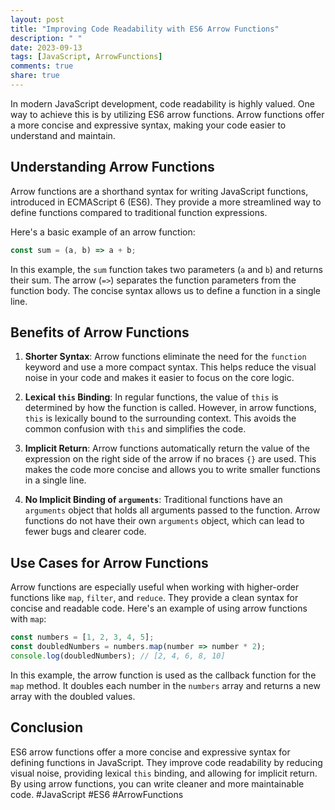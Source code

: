 ```yaml
---
layout: post
title: "Improving Code Readability with ES6 Arrow Functions"
description: " "
date: 2023-09-13
tags: [JavaScript, ArrowFunctions]
comments: true
share: true
---
```


In modern JavaScript development, code readability is highly valued. One way to achieve this is by utilizing ES6 arrow functions. Arrow functions offer a more concise and expressive syntax, making your code easier to understand and maintain.

## Understanding Arrow Functions

Arrow functions are a shorthand syntax for writing JavaScript functions, introduced in ECMAScript 6 (ES6). They provide a more streamlined way to define functions compared to traditional function expressions.

Here's a basic example of an arrow function:

```javascript
const sum = (a, b) => a + b;
```

In this example, the `sum` function takes two parameters (`a` and `b`) and returns their sum. The arrow (`=>`) separates the function parameters from the function body. The concise syntax allows us to define a function in a single line.

## Benefits of Arrow Functions

1. **Shorter Syntax**: Arrow functions eliminate the need for the `function` keyword and use a more compact syntax. This helps reduce the visual noise in your code and makes it easier to focus on the core logic.

2. **Lexical `this` Binding**: In regular functions, the value of `this` is determined by how the function is called. However, in arrow functions, `this` is lexically bound to the surrounding context. This avoids the common confusion with `this` and simplifies the code.

3. **Implicit Return**: Arrow functions automatically return the value of the expression on the right side of the arrow if no braces `{}` are used. This makes the code more concise and allows you to write smaller functions in a single line.

4. **No Implicit Binding of `arguments`**: Traditional functions have an `arguments` object that holds all arguments passed to the function. Arrow functions do not have their own `arguments` object, which can lead to fewer bugs and clearer code.

## Use Cases for Arrow Functions

Arrow functions are especially useful when working with higher-order functions like `map`, `filter`, and `reduce`. They provide a clean syntax for concise and readable code. Here's an example of using arrow functions with `map`:

```javascript
const numbers = [1, 2, 3, 4, 5];
const doubledNumbers = numbers.map(number => number * 2);
console.log(doubledNumbers); // [2, 4, 6, 8, 10]
```

In this example, the arrow function is used as the callback function for the `map` method. It doubles each number in the `numbers` array and returns a new array with the doubled values.

## Conclusion

ES6 arrow functions offer a more concise and expressive syntax for defining functions in JavaScript. They improve code readability by reducing visual noise, providing lexical `this` binding, and allowing for implicit return. By using arrow functions, you can write cleaner and more maintainable code. #JavaScript #ES6 #ArrowFunctions